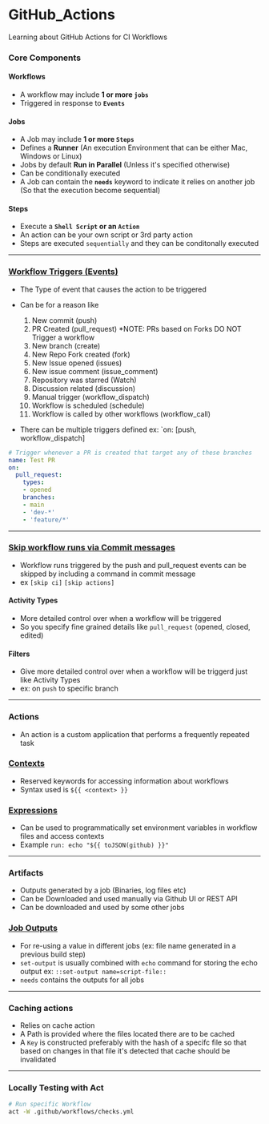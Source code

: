 # GitHub_Actions
Learning about GitHub Actions for CI Workflows

### Core Components
#### Workflows
- A workflow may include **1 or more `jobs`**
- Triggered in response to **`Events`**

#### Jobs
- A Job may include **1 or more `Steps`**
- Defines a **Runner** (An execution Environment that can be either Mac, Windows or Linux)
- Jobs by default **Run in Parallel** (Unless it's specified otherwise)
- Can be conditionally executed
- A Job can contain the **`needs`** keyword to indicate it relies on another job (So that the execution become sequential)

#### Steps
- Execute a **`Shell Script` or an `Action`**
- An action can be your own script or 3rd party action
- Steps are executed `sequentially` and they can be conditonally executed

---

### [Workflow Triggers (Events)](https://docs.github.com/en/actions/using-workflows/events-that-trigger-workflows)
- The Type of event that causes the action to be triggered
- Can be for a reason like
  1. New commit (push)
  2. PR Created (pull_request) *NOTE: PRs based on Forks DO NOT Trigger a workflow
  3. New branch (create)
  4. New Repo Fork created (fork)
  5. New Issue opened (issues)
  6. New issue comment (issue_comment)
  7. Repository was starred (Watch)
  8. Discussion related (discussion)
  9. Manual trigger (workflow_dispatch)
  10. Workflow is scheduled (schedule)
  11. Workflow is called by other workflows (workflow_call)

- There can be multiple triggers defined ex: `on: [push, workflow_dispatch]

```yaml
# Trigger whenever a PR is created that target any of these branches
name: Test PR
on:
  pull_request:
    types:
    - opened
    branches:
    - main
    - 'dev-*'
    - 'feature/*'
```

---

### [Skip workflow runs via Commit messages](https://docs.github.com/en/actions/managing-workflow-runs/skipping-workflow-runs)
- Workflow runs triggered by the push and pull_request events can be skipped by including a command in commit message
- ex `[skip ci]` `[skip actions]`

#### Activity Types
- More detailed control over when a workflow will be triggered
- So you specify fine grained details like `pull_request` (opened, closed, edited)

#### Filters
- Give more detailed control over when a workflow will be triggerd just like Activity Types
- ex: on `push` to specific branch

---

### Actions
- An action is a custom application that performs a frequently repeated task

### [Contexts](https://docs.github.com/en/actions/learn-github-actions/contexts)
- Reserved keywords for accessing information about workflows
- Syntax used is `${{ <context> }}`

### [Expressions](https://docs.github.com/en/actions/learn-github-actions/expressions)
- Can be used to programmatically set environment variables in workflow files and access contexts
- Example `run: echo "${{ toJSON(github) }}"`

---

### Artifacts
- Outputs generated by a job (Binaries, log files etc)
- Can be Downloaded and used manually via Github UI or REST API
- Can be downloaded and used by some other jobs 

### [Job Outputs](https://docs.github.com/en/enterprise-server@3.4/actions/using-workflows/workflow-commands-for-github-actions)
- For re-using a value in different jobs (ex: file name generated in a previous build step)
- `set-output` is usually combined with `echo` command for storing the echo output ex: `::set-output name=script-file::`
- `needs` contains the outputs for all jobs

---

### Caching actions
- Relies on cache action
- A Path is provided where the files located there are to be cached
- A `Key` is constructed preferably with the hash of a specifc file so that based on changes in that file it's detected that cache should be invalidated

---

### Locally Testing with Act
```bash
# Run specific Workflow
act -W .github/workflows/checks.yml
```